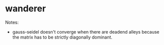 # wanderer

Notes:
 - gauss-seidel doesn't converge when there are deadend alleys because the matrix
   has to be strictly diagonally dominant.
